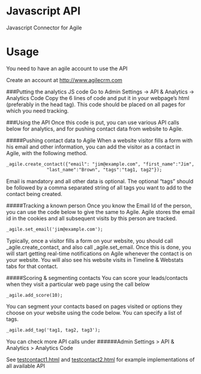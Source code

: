 # Javascript API
Javascript Connector for Agile

# Usage
You need to have an agile account to use the API

Create an account at http://www.agilecrm.com

###Putting the analytics JS code
Go to Admin Settings -> API & Analytics -> Analytics Code
Copy the 6 lines of code and put it in your webpage’s html (preferably in the head tag).
This code should be placed on all pages for which you need tracking.

###Using the API
Once this code is put, you can use various API calls below for analytics, and for pushing
contact data from website to Agile. 

#####Pushing contact data to Agile
When a website visitor fills a form with his email and other information, you can add the 
visitor as a contact in Agile, with the following method.
```html
_agile.create_contact({"email": "jim@example.com", "first_name":"Jim", 
		       "last_name":"Brown", "tags":"tag1, tag2"});
```
Email is mandatory and all other data is optional. The optional “tags” should be followed 
by a comma separated string of all tags you want to add to the contact being created.

#####Tracking a known person
Once you know the Email Id of the person, you can use the code below to give the same to Agile.
Agile stores the email id in the cookies and all subsequent visits by this person are tracked.
```html
_agile.set_email('jim@example.com');
```
Typically, once a visitor fills a form on your website, you should call  _agile.create_contact,
and also call _agile.set_email.
Once this is done, you will start getting real-time notifications on Agile whenever the contact
is on your website. You will also see his website visits in Timeline & Webstats tabs for that contact.

#####Scoring & segmenting contacts 
You can score your leads/contacts when they visit a particular web page using the call below
```html
_agile.add_score(10);
```
You can segment your contacts based on pages visited or options they choose on your website using
the code below. You can specify a list of tags.
```html
_agile.add_tag('tag1, tag2, tag3');
```
You can check more API calls under 
######Admin Settings > API & Analytics > Analytics Code

See [testcontact1.html](https://github.com/agilecrm/javascript-api/blob/master/testcontact1.html) and [testcontact2.html](https://github.com/agilecrm/javascript-api/blob/master/testcontact2.html) for example implementations of all available API
